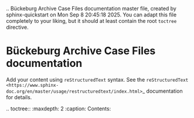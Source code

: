.. Bückeburg Archive Case Files documentation master file, created by
   sphinx-quickstart on Mon Sep  8 20:45:18 2025.
   You can adapt this file completely to your liking, but it should at least
   contain the root `toctree` directive.

Bückeburg Archive Case Files documentation
==========================================

Add your content using ``reStructuredText`` syntax. See the
`reStructuredText <https://www.sphinx-doc.org/en/master/usage/restructuredtext/index.html>`_
documentation for details.


.. toctree::
   :maxdepth: 2
   :caption: Contents:

